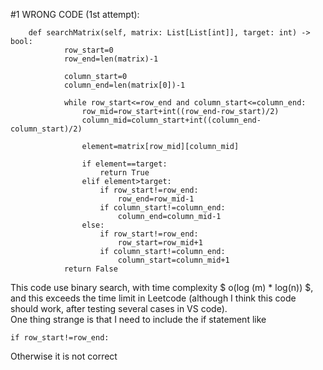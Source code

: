 #1 WRONG CODE (1st attempt): 
```
    def searchMatrix(self, matrix: List[List[int]], target: int) -> bool:
            row_start=0
            row_end=len(matrix)-1
            
            column_start=0
            column_end=len(matrix[0])-1
            
            while row_start<=row_end and column_start<=column_end:
                row_mid=row_start+int((row_end-row_start)/2)
                column_mid=column_start+int((column_end-column_start)/2)
                    
                element=matrix[row_mid][column_mid]
                    
                if element==target:
                    return True
                elif element>target:
                    if row_start!=row_end:
                        row_end=row_mid-1
                    if column_start!=column_end:
                        column_end=column_mid-1
                else:
                    if row_start!=row_end:
                        row_start=row_mid+1
                    if column_start!=column_end:
                        column_start=column_mid+1
            return False
  ```
  
  This code use binary search, with time complexity $ o(log (m) * log(n)) $, and this exceeds the time limit in Leetcode (although I think this code should work, after testing several cases in VS code). <br/>
  One thing strange is that I need to include the if statement like 
  ```
 if row_start!=row_end:
 ```
 Otherwise it is not correct
                        

